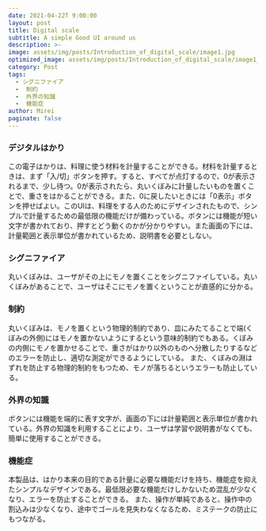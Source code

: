 ```yaml
---
date: 2021-04-22T 9:00:00
layout: post
title: Digital scale
subtitle: A simple Good UI around us
description: >-
image: assets/img/posts/Introduction_of_digital_scale/image1.jpg
optimized_image: assets/img/posts/Introduction_of_digital_scale/image1_resized_thumbnail.jpg
category: Post
tags: 
  - シグニファイア
  -  制約
  -  外界の知識
  -  機能症
author: Mirei
paginate: false
---
```


### デジタルはかり
この電子はかりは、料理に使う材料を計量することができる。材料を計量するときは、まず「入/切」ボタンを押す。すると、すべてが点灯するので、0が表示されるまで、少し待つ。0が表示されたら、丸いくぼみに計量したいものを置くことで、重さをはかることができる。また、0に戻したいときには「0表示」ボタンを押せばよい。このUIは、料理をする人のためにデザインされたもので、シンプルで計量するための最低限の機能だけが備わっている。ボタンには機能が短い文字が書かれており、押すとどう動くのかが分かりやすい。また画面の下には、計量範囲と表示単位が書かれているため、説明書を必要としない。

### シグニファイア
丸いくぼみは、ユーザがその上にモノを置くことをシグニファイしている。丸いくぼみがあることで、ユーザはそこにモノを置くということが直感的に分かる。

### 制約
丸いくぼみは、モノを置くという物理的制約であり、皿にみたてることで端(くぼみの外側)にはモノを置かないようにするという意味的制約でもある。くぼみの内側にモノを置かせることで、重さがはかり以外のものへ分散したりするなどのエラーを防止し、適切な測定ができるようにしている。
また、くぼみの淵はずれを防止する物理的制約をもつため、モノが落ちるというエラーも防止している。

### 外界の知識
ボタンには機能を端的に表す文字が、画面の下には計量範囲と表示単位が書かれている。外界の知識を利用することにより、ユーザは学習や説明書がなくても、簡単に使用することができる。

### 機能症
本製品は、はかり本来の目的である計量に必要な機能だけを持ち、機能症を抑えたシンプルなデザインである。最低限必要な機能だけしかないため混乱が少なくなり、エラーを防止することができる。
また、操作が単純であると、操作中の割込みは少なくなり、途中でゴールを見失わなくなるため、ミステークの防止にもつながる。
